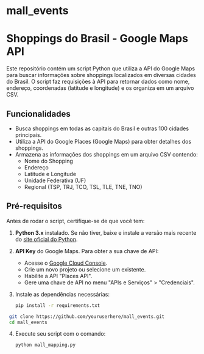 # mall_events

# Shoppings do Brasil - Google Maps API

Este repositório contém um script Python que utiliza a API do Google Maps para buscar informações sobre shoppings localizados em diversas cidades do Brasil. O script faz requisições à API para retornar dados como nome, endereço, coordenadas (latitude e longitude) e os organiza em um arquivo CSV.

## Funcionalidades

- Busca shoppings em todas as capitais do Brasil e outras 100 cidades principais.
- Utiliza a API do Google Places (Google Maps) para obter detalhes dos shoppings.
- Armazena as informações dos shoppings em um arquivo CSV contendo:
  - Nome do Shopping
  - Endereço
  - Latitude e Longitude
  - Unidade Federativa (UF)
  - Regional (TSP, TRJ, TCO, TSL, TLE, TNE, TNO)

## Pré-requisitos

Antes de rodar o script, certifique-se de que você tem:

1. **Python 3.x** instalado. Se não tiver, baixe e instale a versão mais recente do [site oficial do Python](https://www.python.org/).
2. **API Key** do Google Maps. Para obter a sua chave de API:
   - Acesse o [Google Cloud Console](https://console.cloud.google.com/).
   - Crie um novo projeto ou selecione um existente.
   - Habilite a API "Places API".
   - Gere uma chave de API no menu "APIs e Serviços" > "Credenciais".
3. Instale as dependências necessárias:

   ```bash
   pip install -r requirements.txt
   ```

  ```bash
   git clone https://github.com/youruserhere/mall_events.git
   cd mall_events
  ```

4. Execute seu script com o comando:
   ```bash
   python mall_mapping.py
   ```
   
